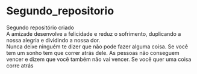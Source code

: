 # Segundo_repositorio
 Segundo repositório criado
 <br>
 A amizade desenvolve a felicidade e reduz o sofrimento, duplicando a nossa alegria e dividindo a nossa dor.
 <br>
 Nunca deixe ninguém te dizer que não pode fazer alguma coisa. Se você tem um sonho tem que correr atrás dele. As pessoas não conseguem vencer e dizem que você também não vai vencer. Se você quer uma coisa corre atrás
